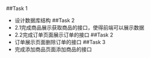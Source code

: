 ##Task 1
* 设计数据库结构
##Task 2
* 2.1完成商品展示获取商品的接口，使得前端可以展示数据
* 2.2完成订单页面展示订单的接口
##Task 2
* 订单展示页面删除订单的接口
##Task 3
* 完成添加商品页面添加商品的接口